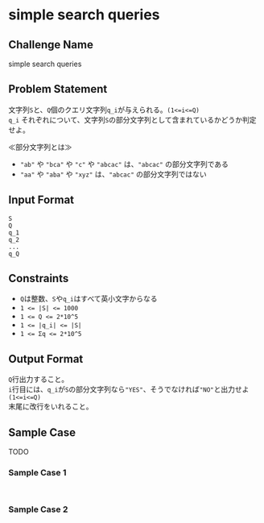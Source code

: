 # simple search queries 

## Challenge Name

simple search queries

## Problem Statement

文字列`S`と、`Q`個のクエリ文字列`q_i`が与えられる。`(1<=i<=Q)`  
`q_i` それぞれについて、文字列`S`の部分文字列として含まれているかどうか判定せよ。  
  
≪部分文字列とは≫   
 
- `"ab"` や `"bca"` や `"c"` や `"abcac"` は、`"abcac"` の部分文字列である  
- `"aa"` や `"aba"` や `"xyz"` は、`"abcac"` の部分文字列ではない  

## Input Format

```
S
Q
q_1
q_2
...
q_Q
```

## Constraints

- `Q`は整数、`S`や`q_i`はすべて英小文字からなる  
- `1 <= |S| <= 1000`
- `1 <= Q <= 2*10^5`
- `1 <= |q_i| <= |S|`
- `1 <= Σq <= 2*10^5`

## Output Format

`Q`行出力すること。  
`i`行目には、`q_i`が`S`の部分文字列なら`"YES"`、そうでなければ`"NO"`と出力せよ `(1<=i<=Q)`  
末尾に改行をいれること。  

## Sample Case

TODO

### Sample Case 1

```
```

```
```

### Sample Case 2

```
```

```
```
